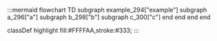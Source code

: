 :::mermaid
flowchart TD
  subgraph example_294["example"]
    subgraph a_296["a"]
      subgraph b_298["b"]
        subgraph c_300["c"]
        end
      end
    end
  end


  classDef highlight fill:#FFFFAA,stroke:#333;
:::